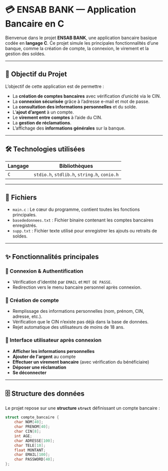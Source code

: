 # 💳 ENSAB BANK — Application Bancaire en C

Bienvenue dans le projet **ENSAB BANK**, une application bancaire basique codée en **langage C**. Ce projet simule les principales fonctionnalités d’une banque, comme la création de compte, la connexion, le virement et la gestion des soldes.

---

## 🧠 Objectif du Projet

L’objectif de cette application est de permettre :

- La **création de comptes bancaires** avec vérification d’unicité via le CIN.
- La **connexion sécurisée** grâce à l’adresse e-mail et mot de passe.
- La **consultation des informations personnelles** et du solde.
- L’**ajout d’argent** à un compte.
- Le **virement entre comptes** à l’aide du CIN.
- La **gestion de réclamations**.
- L’affichage des **informations générales** sur la banque.

---

## 🛠️ Technologies utilisées

| Langage | Bibliothèques |
|--------|----------------|
| `C`    | `stdio.h`, `stdlib.h`, `string.h`, `conio.h` |

---

## 📁 Fichiers

- `main.c` : Le cœur du programme, contient toutes les fonctions principales.
- `basededonnees.txt` : Fichier binaire contenant les comptes bancaires enregistrés.
- `supp.txt` : Fichier texte utilisé pour enregistrer les ajouts ou retraits de soldes.

---

## ✨ Fonctionnalités principales

### 🔐 Connexion & Authentification
- Vérification d'identité par `EMAIL` et `MOT DE PASSE`.
- Redirection vers le menu bancaire personnel après connexion.

### 👤 Création de compte
- Remplissage des informations personnelles (nom, prénom, CIN, adresse, etc.).
- Vérification que le CIN n’existe pas déjà dans la base de données.
- Rejet automatique des utilisateurs de moins de 18 ans.

### 💼 Interface utilisateur après connexion
- **Afficher les informations personnelles**
- **Ajouter de l'argent** au compte
- **Effectuer un virement bancaire** (avec vérification du bénéficiaire)
- **Déposer une réclamation**
- **Se déconnecter**

---

## 🗄️ Structure des données

Le projet repose sur une **structure `struct`** définissant un compte bancaire :

```c
struct compte_bancaire {
    char NOM[40];
    char PRENOM[40];
    char CIN[8];
    int AGE;
    char ADRESSE[100];
    char TELE[10];
    float MONTANT;
    char EMAIL[100];
    char PASSWORD[40];
};
